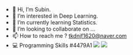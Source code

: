 - 👋 Hi, I’m Subin.
- 👀 I’m interested in Deep Learning.
- 🌱 I’m currently learning Statistics.
- 💞️ I’m looking to collaborate on ...
- 📫 How to reach me ? tkdnjf1620@naver.com
- :computer: Programming Skills #4479A1
 <img src="https://img.shields.io/badge/Python-3766AB?style=flat-square&logo=Python&logoColor=white"/></a>
  <img src="https://img.shields.io/badge/MySQL-#4479A1?style=flat-square&logo=MySQL&logoColor=white"/></a>
<!---
AprilSue16/AprilSue16 is a ✨ special ✨ repository because its `README.md` (this file) appears on your GitHub profile.
You can click the Preview link to take a look at your changes.
--->
